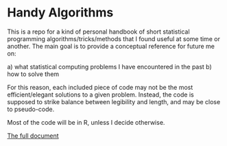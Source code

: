 
# Handy Algorithms

This is a repo for a kind of personal handbook of short statistical programming algorithms/tricks/methods that I found useful at some time or another. The main goal is to provide a conceptual reference for future me on:

  a) what statistical computing problems I have encountered in the past
  b) how to solve them
  
For this reason, each included piece of code may not be the most efficient/elegant solutions to a given problem. Instead, the code is supposed to strike balance between legibility and length, and may be close to pseudo-code. 

Most of the code will be in R, unless I decide otherwise.

[The full document](handy_algorithms.md)
